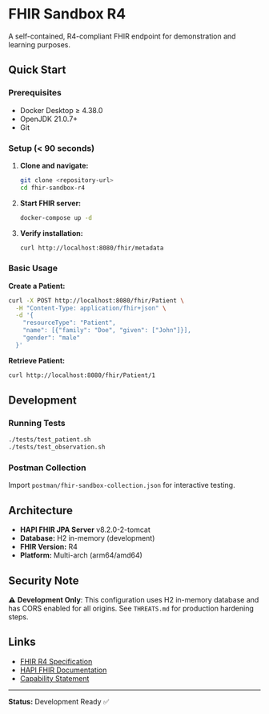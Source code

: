# FHIR Sandbox R4

A self-contained, R4-compliant FHIR endpoint for demonstration and learning purposes.

## Quick Start

### Prerequisites
- Docker Desktop ≥ 4.38.0
- OpenJDK 21.0.7+
- Git

### Setup (< 90 seconds)

1. **Clone and navigate:**
   ```bash
   git clone <repository-url>
   cd fhir-sandbox-r4
   ```

2. **Start FHIR server:**
   ```bash
   docker-compose up -d
   ```

3. **Verify installation:**
   ```bash
   curl http://localhost:8080/fhir/metadata
   ```

### Basic Usage

**Create a Patient:**
```bash
curl -X POST http://localhost:8080/fhir/Patient \
  -H "Content-Type: application/fhir+json" \
  -d '{
    "resourceType": "Patient",
    "name": [{"family": "Doe", "given": ["John"]}],
    "gender": "male"
  }'
```

**Retrieve Patient:**
```bash
curl http://localhost:8080/fhir/Patient/1
```

## Development

### Running Tests
```bash
./tests/test_patient.sh
./tests/test_observation.sh
```

### Postman Collection
Import `postman/fhir-sandbox-collection.json` for interactive testing.

## Architecture

- **HAPI FHIR JPA Server** v8.2.0-2-tomcat
- **Database:** H2 in-memory (development)
- **FHIR Version:** R4
- **Platform:** Multi-arch (arm64/amd64)

## Security Note

⚠️ **Development Only**: This configuration uses H2 in-memory database and has CORS enabled for all origins. See `THREATS.md` for production hardening steps.

## Links

- [FHIR R4 Specification](http://hl7.org/fhir/R4/)
- [HAPI FHIR Documentation](https://hapifhir.io/)
- [Capability Statement](http://localhost:8080/fhir/metadata)

---

**Status:** Development Ready ✅
